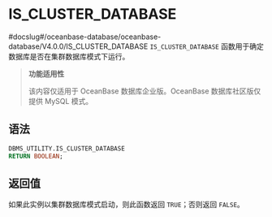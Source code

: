 IS_CLUSTER_DATABASE 
========================================
#docslug#/oceanbase-database/oceanbase-database/V4.0.0/IS_CLUSTER_DATABASE
`IS_CLUSTER_DATABASE` 函数用于确定数据库是否在集群数据库模式下运行。

>**功能适用性**
>
>该内容仅适用于 OceanBase 数据库企业版。OceanBase 数据库社区版仅提供 MySQL 模式。

语法 
-----------------------

```sql
DBMS_UTILITY.IS_CLUSTER_DATABASE 
RETURN BOOLEAN;
```



返回值 
------------------------

如果此实例以集群数据库模式启动，则此函数返回 `TRUE`；否则返回 `FALSE`。
